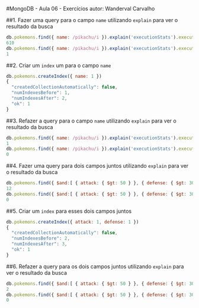 #MongoDB - Aula 06 - Exercícios
autor: Wanderval Carvalho

##1. Fazer uma query para o campo `name` utilizando `explain` para ver o resultado da busca
```js
db.pokemons.find({ name: /pikachu/i }).explain('executionStats').executionStats.totalDocsExamined
610
db.pokemons.find({ name: /pikachu/i }).explain('executionStats').executionStats.executionTimeMillis
1
```

##2. Criar um `index` um para o campo `name`
```js
db.pokemons.createIndex({ name: 1 })
{
  "createdCollectionAutomatically": false,
  "numIndexesBefore": 1,
  "numIndexesAfter": 2,
  "ok": 1
}
```

##3. Refazer a query para o campo `name` utilizando `explain` para ver o resultado da busca
```js
db.pokemons.find({ name: /pikachu/i }).explain('executionStats').executionStats.totalDocsExamined
1
db.pokemons.find({ name: /pikachu/i }).explain('executionStats').executionStats.executionTimeMillis
0
```

##4. Fazer uma query para dois campos juntos utilizando `explain` para ver o resultado da busca
```js
db.pokemons.find({ $and:[ { attack: { $gt: 50 } }, { defense: { $gt: 30 } } ] }).explain('executionStats').executionStats.totalDocsExamined
12
db.pokemons.find({ $and:[ { attack: { $gt: 50 } }, { defense: { $gt: 30 } } ] }).explain('executionStats').executionStats.executionTimeMillis
0
```

##5. Criar um `index` para esses dois campos juntos
```js
db.pokemons.createIndex({ attack: 1, defense: 1 })
{
  "createdCollectionAutomatically": false,
  "numIndexesBefore": 2,
  "numIndexesAfter": 3,
  "ok": 1
}
```

##6. Refazer a query para os dois campos juntos utilizando `explain` para ver o resultado da busca
```js
db.pokemons.find({ $and:[ { attack: { $gt: 50 } }, { defense: { $gt: 30 } } ] }).explain('executionStats').executionStats.totalDocsExamined
2
db.pokemons.find({ $and:[ { attack: { $gt: 50 } }, { defense: { $gt: 30 } } ] }).explain('executionStats').executionStats.executionTimeMillis
0
```